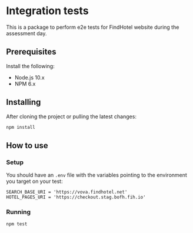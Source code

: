 # Integration tests

This is a package to perform e2e tests for FindHotel website during the assessment day.

## Prerequisites

Install the following:

- Node.js 10.x
- NPM 6.x

## Installing

After cloning the project or pulling the latest changes:

```bash
npm install
```

## How to use

### Setup

You should have an `.env` file with the variables pointing to the environment you target on your test:

```env
SEARCH_BASE_URI = 'https://vova.findhotel.net'
HOTEL_PAGES_URI = 'https://checkout.stag.bofh.fih.io'
```

### Running

```bash
npm test
```
